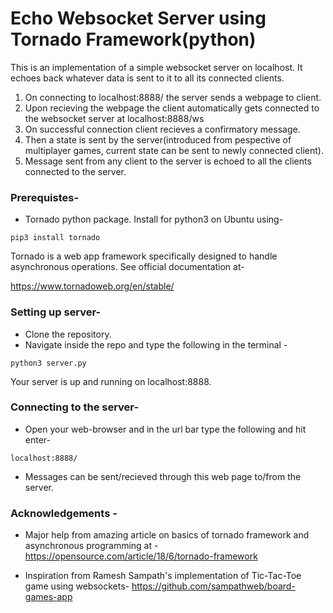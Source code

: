 # Echo Websocket Server using Tornado Framework(python)

This is an implementation of a simple websocket server on localhost. It echoes back whatever data is sent to it to all its connected clients.

1. On connecting to localhost:8888/ the server sends a webpage to client.
1. Upon recieving the webpage the client automatically gets connected to the websocket server at localhost:8888/ws
1. On successful connection client recieves a confirmatory message.
1. Then a state is sent by the server(introduced from pespective of multiplayer games, current state can be sent to newly connected client).
1. Message sent from any client to the server is echoed to all the clients connected to the server.


### Prerequistes-
* Tornado python package. Install for python3 on Ubuntu using-
```
pip3 install tornado
```

Tornado is a web app framework specifically designed to handle asynchronous operations. See official documentation at-

https://www.tornadoweb.org/en/stable/

### Setting up server- 
* Clone the repository.
* Navigate inside the repo and type the following in the terminal -
```
python3 server.py
```
Your server is up and running on localhost:8888.

### Connecting to the server-
* Open your web-browser and in the url bar type the following and hit enter-
```
localhost:8888/
```
* Messages can be sent/recieved through this web page to/from the server.



### Acknowledgements - 
* Major help from amazing article on basics of tornado framework and asynchronous programming at -
https://opensource.com/article/18/6/tornado-framework

* Inspiration from Ramesh Sampath's implementation of Tic-Tac-Toe game using websockets-
https://github.com/sampathweb/board-games-app
